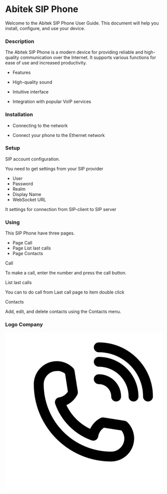 # Abitek SIP Phone

Welcome to the Abitek SIP Phone User Guide. This document will help you install, configure, and use your device.

### Description
The Abitek SIP Phone is a modern device for providing reliable and high-quality communication over the Internet. It supports various functions for ease of use and increased productivity.

- Features

- High-quality sound

- Intuitive interface

- Integration with popular VoIP services

### Installation

- Connecting to the network

- Connect your phone to the Ethernet network

### Setup

SIP account configuration.

You need to get settings from your SIP provider

- User
- Password
- Realm
- Display Name
- WebSocket URL

It settings for connection from SIP-client to SIP server 

### Using

This SIP Phone have three pages.

- Page Call
- Page List last calls
- Page Contacts

Call

To make a call, enter the number and press the call button.

List last calls

You can to do call from Last call page to item double click

Contacts

Add, edit, and delete contacts using the Contacts menu.



### Logo Company

![Alt-текст](./img/call-phone.png "Орк")
